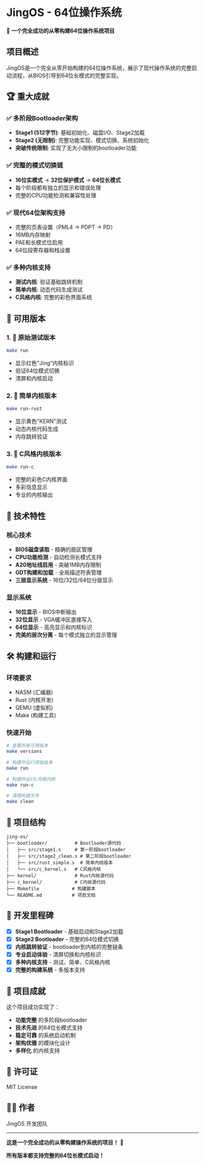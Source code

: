 # JingOS - 64位操作系统

🎉 **一个完全成功的从零构建64位操作系统项目**

## 项目概述

JingOS是一个完全从零开始构建的64位操作系统，展示了现代操作系统的完整启动流程，从BIOS引导到64位长模式的完整实现。

## 🏆 重大成就

### ✅ 多阶段Bootloader架构
- **Stage1 (512字节)**: 基础初始化、磁盘I/O、Stage2加载
- **Stage2 (无限制)**: 完整功能实现、模式切换、系统初始化
- **突破传统限制**: 实现了无大小限制的bootloader功能

### ✅ 完整的模式切换链
- **16位实模式** → **32位保护模式** → **64位长模式**
- 每个阶段都有独立的显示和错误处理
- 完整的CPU功能检测和兼容性处理

### ✅ 现代64位架构支持
- 完整的页表设置（PML4 → PDPT → PD）
- 16MB内存映射
- PAE和长模式位启用
- 64位段寄存器和栈设置

### ✅ 多种内核支持
- **测试内核**: 验证基础跳转机制
- **简单内核**: 动态代码生成测试
- **C风格内核**: 完整的彩色界面系统

## 🚀 可用版本

### 1. 📱 原始测试版本
```bash
make run
```
- 显示红色"Jing"内核标识
- 验证64位模式切换
- 清屏和内核启动

### 2. 🔧 简单内核版本
```bash
make run-rust
```
- 显示黄色"KERN"测试
- 动态内核代码生成
- 内存跳转验证

### 3. 🎨 C风格内核版本
```bash
make run-c
```
- 完整的彩色C内核界面
- 多彩信息显示
- 专业的内核输出

## 🔧 技术特性

### 核心技术
- **BIOS磁盘读取** - 精确的扇区管理
- **CPU功能检测** - 自动检测长模式支持
- **A20地址线启用** - 突破1MB内存限制
- **GDT构建和加载** - 全局描述符表管理
- **三层显示系统** - 16位/32位/64位分层显示

### 显示系统
- **16位显示** - BIOS中断输出
- **32位显示** - VGA缓冲区直接写入
- **64位显示** - 高亮显示和内核标识
- **完美的层次分离** - 每个模式独立的显示管理

## 🛠️ 构建和运行

### 环境要求
- NASM (汇编器)
- Rust (内核开发)
- QEMU (虚拟机)
- Make (构建工具)

### 快速开始
```bash
# 查看所有可用版本
make versions

# 构建并运行原始版本
make run

# 构建并运行C风格内核
make run-c

# 清理构建文件
make clean
```

## 📁 项目结构

```
jing-os/
├── bootloader/          # Bootloader源代码
│   ├── src/stage1.s     # 第一阶段bootloader
│   ├── src/stage2_clean.s # 第二阶段bootloader
│   ├── src/rust_simple.s  # 简单内核版本
│   └── src/c_kernel.s   # C风格内核
├── kernel/              # Rust内核源代码
├── c_kernel/            # C内核源代码
├── Makefile            # 构建脚本
└── README.md           # 项目文档
```

## 🎯 开发里程碑

- [x] **Stage1 Bootloader** - 基础启动和Stage2加载
- [x] **Stage2 Bootloader** - 完整的64位模式切换
- [x] **内核跳转验证** - bootloader到内核的完整链条
- [x] **专业启动体验** - 清屏切换和内核标识
- [x] **多种内核支持** - 测试、简单、C风格内核
- [x] **完整的构建系统** - 多版本支持

## 🎉 项目成就

这个项目成功实现了：
- **功能完整** 的多阶段bootloader
- **技术先进** 的64位长模式支持
- **稳定可靠** 的系统启动机制
- **架构优雅** 的模块化设计
- **多样化** 的内核支持

## 📄 许可证

MIT License

## 👨‍💻 作者

JingOS 开发团队

---

**这是一个完全成功的从零构建操作系统的项目！** 🎊

**所有版本都支持完整的64位长模式启动！**
